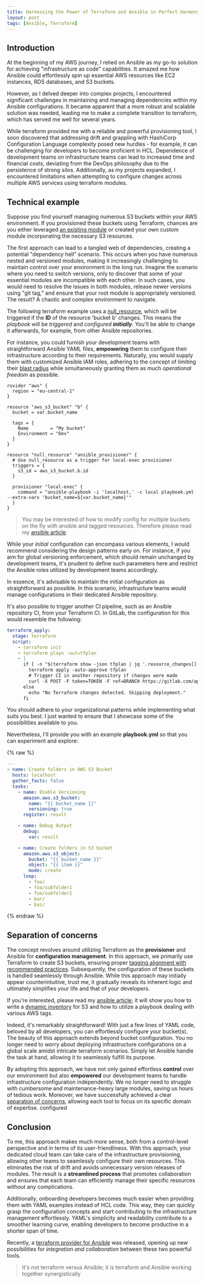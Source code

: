 ```yaml
---
title: Harnessing the Power of Terraform and Ansible in Perfect Harmony
layout: post
tags: [Ansible, Terraform]
---
```


## Introduction

At the beginning of my AWS journey, I relied on Ansible as my go-to solution for achieving "infrastructure as code" capabilities.
It amazed me how Ansible could effortlessly spin up essential AWS resources like EC2 instances, RDS databases, and S3 buckets.

However, as I delved deeper into complex projects, I encountered significant challenges in maintaining and managing dependencies within my Ansible configurations.
It became apparent that a more robust and scalable solution was needed, leading me to make a complete transition to terraform, which has served me well for several years.

While terraform provided me with a reliable and powerful provisioning tool, I soon discovered that addressing drift and grappling with HashiCorp Configuration Language complexity posed new hurdles - for example, it can be challenging for developers to become proficient in HCL.
Dependence of development teams on infrastructure teams can lead to increased time and financial costs, deviating from the DevOps philosophy due to the persistence of strong silos.
Additionally, as my projects expanded, I encountered limitations when attempting to configure changes across multiple AWS services using terraform modules.

<!-- more -->

## Technical example

Suppose you find yourself managing numerous S3 buckets within your AWS environment. If you provisioned these buckets using Terraform, chances are you either leveraged  [an existing module](https://github.com/terraform-aws-modules/terraform-aws-s3-bucket)  or created your own custom module incorporating the necessary S3 resources.

The first approach can lead to a tangled web of dependencies, creating a potential "dependency hell" scenario. This occurs when you have numerous nested and versioned modules, making it increasingly challenging to maintain control over your environment in the long run.
Imagine the scenario where you need to switch versions, only to discover that some of your essential modules are incompatible with each other. In such cases, you would need to resolve the issues in both modules, release newer versions using "git tag," and ensure that your root module is appropriately versioned.
The result? A chaotic and complex environment to navigate.

The following terraform example uses a [null_resource](https://registry.terraform.io/providers/hashicorp/null/latest/docs/resources/resource), which will be triggered if the **ID** of the resource 'bucket b' changes.
This means the *playbook* will be *triggered* and *configured* ***initially***.
You'll be able to change it afterwards, for example, from other Ansible repositories.

For instance, you could furnish your development teams with straightforward Ansible YAML files, **empowering** them to configure their infrastructure according to their requirements.
Naturally, you would supply them with customized Ansible IAM roles, adhering to the concept of limiting their [blast radius](https://en.wikipedia.org/wiki/Blast_radius) while simultaneously granting them as much *operational freedom* as possible.

```hcl
rovider "aws" {
  region = "eu-central-1"
}

resource "aws_s3_bucket" "b" {
  bucket = var.bucket_name

  tags = {
    Name        = "My bucket"
    Environment = "Dev"
  }
}

resource "null_resource" "ansible_provisioner" {
  # Use null_resource as a trigger for local-exec provisioner
  triggers = {
    s3_id = aws_s3_bucket.b.id
  }

  provisioner "local-exec" {
    command = "ansible-playbook -i 'localhost,' -c local playbook.yml --extra-vars 'bucket_name=${var.bucket_name}'"
  }
}
```

> You may be interested of how to modify config for multiple buckets
> on the fly with ansible and tagged resources. Therefore please read my [ansible
> article](https://dme86.github.io/2023/08/01/Write-an-Ansible-dynamic-inventory-for-AWS-S3/).

While your *initial* configuration can encompass various elements, I would recommend considering the design patterns early on. For instance, if you aim for global versioning enforcement,
which should remain unchanged by development teams, it's prudent to define such parameters here and restrict the Ansible roles utilized by development teams accordingly.

In essence, it's advisable to maintain the initial configuration as straightforward as possible.
In this scenario, infrastructure teams would manage configurations in their dedicated Ansible repository.

It's also possible to trigger another CI pipeline, such as an Ansible repository CI, from your Terraform CI.
In GitLab, the configuration for this would resemble the following:

```yaml
terraform_apply:
  stage: terraform
  script:
    - terraform init
    - terraform playn -out=tfplan
    - |
      if [ -n "$(terraform show -json tfplan | jq '.resource_changes[]')" ]; then
        terraform apply -auto-approve tfplan
        # Trigger CI in another repository if changes were made
        curl -X POST -F token=TOKEN -F ref=BRANCH https://gitlab.com/api/v4/projects/PROJECT_ID/trigger/pipeline
      else
        echo "No Terraform changes detected. Skipping deployment."
      fi
```
You should adhere to your organizational patterns while implementing what suits you best. I just wanted to ensure that I showcase some of the possibilities available to you.

Nevertheless, I'll provide you with an example **playbook.yml** so that you can experiment and explore:

{% raw %}
```yaml
---
- name: Create folders in AWS S3 Bucket
  hosts: localhost
  gather_facts: false
  tasks:
    - name: Enable Versioning
      amazon.aws.s3_bucket:
        name: "{{ bucket_name }}"
        versioning: true
      register: result

    - name: Debug Output
      debug:
        var: result

    - name: Create folders in S3 bucket
      amazon.aws.s3_object:
        bucket: "{{ bucket_name }}"
        object: "{{ item }}"
        mode: create
      loop:
        - foo/
        - foo/subfolder1
        - foo/subfolder2
        - bar/
        - baz/
```
{% endraw %}

## Separation of concerns

The concept revolves around utilizing Terraform as the **provisioner** and Ansible for **configuration management**.
In this approach, we primarily use Terraform to create S3 buckets, ensuring proper  [tagging alignment with recommended practices](https://docs.aws.amazon.com/whitepapers/latest/tagging-best-practices/tagging-best-practices.html). Subsequently, the configuration of these buckets is handled seamlessly through Ansible.
While this approach may initially appear counterintuitive, trust me, it gradually reveals its inherent logic and ultimately simplifies your life and that of your developers.

If you're interested, please read my [ansible article](https://dme86.github.io/2023/08/01/Write-an-Ansible-dynamic-inventory-for-AWS-S3/); it will show you how to write a [dynamic inventory](https://docs.ansible.com/ansible/latest/inventory_guide/intro_dynamic_inventory.html) for S3 and how to utilize a playbook dealing with various AWS tags.

Indeed, it's remarkably straightforward! With just a few lines of YAML code, beloved by all developers, you can effortlessly configure your bucket(s).
The beauty of this approach extends beyond bucket configuration. You no longer need to worry about deploying infrastructure configurations on a global scale amidst intricate terraform scenarios.
Simply let Ansible handle the task at hand, allowing it to seamlessly fulfill its purpose.

By adopting this approach, we have not only gained effortless **control** over our environment but also **empowered** our development teams to handle infrastructure configuration independently.
We no longer need to struggle with cumbersome and maintenance-heavy large modules, saving us hours of tedious work.
Moreover, we have successfully achieved a clear [separation of concerns](https://en.wikipedia.org/wiki/Separation_of_concerns), allowing each tool to focus on its specific domain of expertise.
configured

## Conclusion

To me, this approach makes much more sense, both from a control-level perspective and in terms of its user-friendliness.
With this approach, your dedicated cloud team can take care of the infrastructure provisioning, allowing other teams to seamlessly configure their own resources. This eliminates the risk of drift and avoids unnecessary version releases of modules.
The result is a **streamlined process** that promotes collaboration and ensures that each team can efficiently manage their specific resources without any complications.

Additionally, onboarding developers becomes much easier when providing them with YAML examples instead of HCL code.
This way, they can quickly grasp the configuration concepts and start contributing to the infrastructure management effortlessly.
YAML's simplicity and readability contribute to a smoother learning curve, enabling developers to become productive in a shorter span of time.

Recently, a  [terraform provider for Ansible](https://github.com/ansible/terraform-provider-ansible)  was released, opening up new possibilities for *integration and collaboration* between these two powerful tools.

> It's not terraform versus Ansible; it is terraform and Ansible working together synergistically
